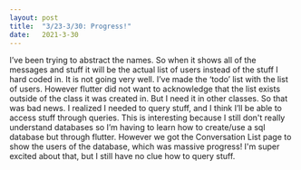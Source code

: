 ```yaml
---
layout: post
title:  "3/23-3/30: Progress!"
date:   2021-3-30
---
```

I’ve been trying to abstract the names. So when it shows all of the messages and stuff it will be the actual list of users instead of the stuff I hard coded in. It is not going very well. I’ve made the ‘todo’ list with the list of users. However flutter did not want to acknowledge that the list exists outside of the class it was created in. But I need it in other classes. So that was bad news. I realized I needed to query stuff, and I think I’ll be able to access stuff through queries. This is interesting because I still don't really understand databases so I’m having to learn how to create/use a sql database but through flutter. However we got the Conversation List page to show the users of the database, which was massive progress! I'm super excited about that, but I still have no clue how to query stuff.
